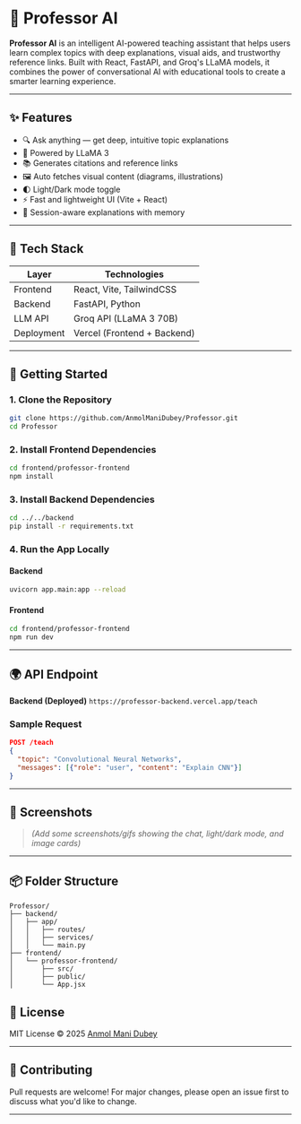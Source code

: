 # 🧠 Professor AI

**Professor AI** is an intelligent AI-powered teaching assistant that helps users learn complex topics with deep explanations, visual aids, and trustworthy reference links. Built with React, FastAPI, and Groq's LLaMA models, it combines the power of conversational AI with educational tools to create a smarter learning experience.

---

## ✨ Features

- 🔍 Ask anything — get deep, intuitive topic explanations
- 🧠 Powered by LLaMA 3 
- 📚 Generates citations and reference links
- 🖼️ Auto fetches visual content (diagrams, illustrations)
- 🌓 Light/Dark mode toggle
- ⚡ Fast and lightweight UI (Vite + React)
- 💬 Session-aware explanations with memory

---

## 🧰 Tech Stack

| Layer     | Technologies                                      |
|-----------|---------------------------------------------------|
| Frontend  | React, Vite, TailwindCSS                          |
| Backend   | FastAPI, Python                                   |
| LLM API   | Groq API (LLaMA 3 70B)                            |
| Deployment| Vercel (Frontend + Backend)                       |

---

## 🚀 Getting Started

### 1. Clone the Repository

```bash
git clone https://github.com/AnmolManiDubey/Professor.git
cd Professor
````

### 2. Install Frontend Dependencies

```bash
cd frontend/professor-frontend
npm install
```

### 3. Install Backend Dependencies

```bash
cd ../../backend
pip install -r requirements.txt
```

### 4. Run the App Locally

#### Backend

```bash
uvicorn app.main:app --reload
```

#### Frontend

```bash
cd frontend/professor-frontend
npm run dev
```

---

## 🌍 API Endpoint

**Backend (Deployed)**
`https://professor-backend.vercel.app/teach`

### Sample Request

```json
POST /teach
{
  "topic": "Convolutional Neural Networks",
  "messages": [{"role": "user", "content": "Explain CNN"}]
}
```

---

## 📸 Screenshots

> *(Add some screenshots/gifs showing the chat, light/dark mode, and image cards)*

---

## 📦 Folder Structure

```
Professor/
├── backend/
│   ├── app/
│   │   ├── routes/
│   │   ├── services/
│   │   └── main.py
├── frontend/
│   └── professor-frontend/
│       ├── src/
│       ├── public/
│       └── App.jsx
```



## 📜 License

MIT License © 2025 [Anmol Mani Dubey](https://github.com/AnmolManiDubey)

---

## 🤝 Contributing

Pull requests are welcome! For major changes, please open an issue first to discuss what you'd like to change.

---
